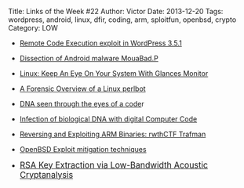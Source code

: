 Title: Links of the Week #22
Author: Victor
Date: 2013-12-20
Tags: wordpress, android, linux, dfir, coding, arm, sploitfun, openbsd, crypto
Category: LOW

*   [Remote Code Execution exploit in WordPress 3.5.1][1]

*   [Dissection of Android malware MouaBad.P][2]

*   [Linux: Keep An Eye On Your System With Glances Monitor][3]

*   <p itemprop="name">
      <a href="http://sempersecurus.blogspot.de/2013/12/a-forensic-overview-of-linux-perlbot.html">A Forensic Overview of a Linux perlbot</a>
    </p>

*   [DNA seen through the eyes of a code][4]r
*   [Infection of biological DNA with digital Computer Code][5]

*   <p itemprop="name">
      <a href="http://www.mathyvanhoef.com/2013/12/reversing-and-exploiting-arm-binaries.html?m=1">Reversing and Exploiting ARM Binaries: rwthCTF Trafman</a>
    </p>

*   [OpenBSD Exploit mitigation techniques][6]
*   [<big>RSA Key Extraction via Low-Bandwidth Acoustic Cryptanalysis</big>][7]


 [1]: http://vagosec.org/2013/12/wordpress-rce-exploit/
 [2]: http://research.zscaler.com/2013/12/dissection-of-android-malware-mouabadp.html
 [3]: http://www.cyberciti.biz/faq/linux-install-glances-monitoring-tool/
 [4]: http://ds9a.nl/amazing-dna/?
 [5]: http://pastebin.com/9vN1ACMH
 [6]: http://www.openbsd.org/papers/ru13-deraadt/
 [7]: http://www.cs.tau.ac.il/~tromer/acoustic/